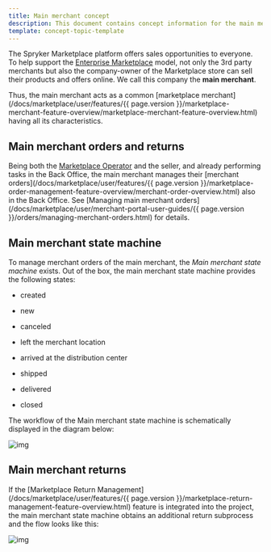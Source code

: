 ```yaml
---
title: Main merchant concept
description: This document contains concept information for the main merchant in the Spryker Commerce OS.
template: concept-topic-template
---
```


The Spryker Marketplace platform offers sales opportunities to everyone. To help support the [Enterprise Marketplace](/docs/marketplace/user/intro-to-spryker/marketplace-concept.html) model, not only the 3rd party merchants but also the company-owner of the Marketplace store can sell their products and offers online. We call this company the **main merchant**.

Thus, the main merchant acts as a common [marketplace merchant](/docs/marketplace/user/features/{{ page.version }}/marketplace-merchant-feature-overview/marketplace-merchant-feature-overview.html) having all its characteristics. 

## Main merchant orders and returns

Being both the [Marketplace Operator](/docs/marketplace/user/intro-to-the-spryker-marketplace/marketplace-personas.html) and the seller, and already performing tasks in the Back Office, the main merchant manages their [merchant orders](/docs/marketplace/user/features/{{ page.version }}/marketplace-order-management-feature-overview/merchant-order-overview.html) also in the Back Office. See [Managing main merchant orders](/docs/marketplace/user/merchant-portal-user-guides/{{ page.version }}/orders/managing-merchant-orders.html) for details.

## Main merchant state machine

To manage merchant orders of the main merchant, the *Main merchant state machine* exists. Out of the box, the main merchant state machine provides the following states:

- created

- new

- canceled

- left the merchant location

- arrived at the distribution center

- shipped

- delivered

- closed

  

The workflow of the Main merchant state machine is schematically displayed in the diagram below:

![img](https://spryker.s3.eu-central-1.amazonaws.com/docs/Marketplace/user+guides/Features/Marketplace+Merchant/Main+merchant+concept/main-merchant-state-machine-new.png)

## Main merchant returns

If the [Marketplace Return Management](/docs/marketplace/user/features/{{ page.version }}/marketplace-return-management-feature-overview.html) feature is integrated into the project, the main merchant state machine obtains an additional return subprocess and the flow looks like this:

![img](https://spryker.s3.eu-central-1.amazonaws.com/docs/Marketplace/user+guides/Features/Marketplace+Merchant/Main+merchant+concept/marketplace-main-merchant-return-process.png)

 